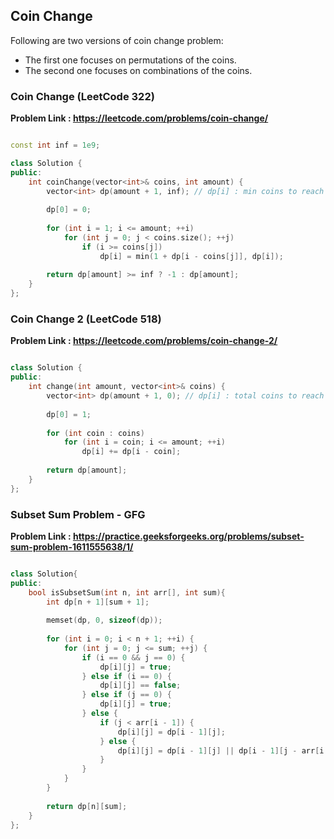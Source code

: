 


## Coin Change

Following are two versions of coin change problem: 
- The first one focuses on permutations of the coins. 
- The second one focuses on combinations of the coins. 

### Coin Change (LeetCode 322)

**Problem Link : https://leetcode.com/problems/coin-change/**

```cpp

const int inf = 1e9;

class Solution {
public:
    int coinChange(vector<int>& coins, int amount) {
        vector<int> dp(amount + 1, inf); // dp[i] : min coins to reach amount i
        
        dp[0] = 0;
        
        for (int i = 1; i <= amount; ++i)
            for (int j = 0; j < coins.size(); ++j)
                if (i >= coins[j])
                    dp[i] = min(1 + dp[i - coins[j]], dp[i]);
        
        return dp[amount] >= inf ? -1 : dp[amount];
    }
};

```

### Coin Change 2 (LeetCode 518)

**Problem Link : https://leetcode.com/problems/coin-change-2/**

```cpp

class Solution {
public:
    int change(int amount, vector<int>& coins) {
        vector<int> dp(amount + 1, 0); // dp[i] : total coins to reach amount i
        
        dp[0] = 1;
        
        for (int coin : coins) 
            for (int i = coin; i <= amount; ++i) 
                dp[i] += dp[i - coin];
        
        return dp[amount];
    }
};

```

### Subset Sum Problem - GFG

**Problem Link : https://practice.geeksforgeeks.org/problems/subset-sum-problem-1611555638/1/** 

```cpp

class Solution{   
public:
    bool isSubsetSum(int n, int arr[], int sum){
        int dp[n + 1][sum + 1];
        
        memset(dp, 0, sizeof(dp));
        
        for (int i = 0; i < n + 1; ++i) {
            for (int j = 0; j <= sum; ++j) {
                if (i == 0 && j == 0) {
                    dp[i][j] = true;
                } else if (i == 0) {
                    dp[i][j] == false;
                } else if (j == 0) {
                    dp[i][j] = true;
                } else {
                    if (j < arr[i - 1]) {
                        dp[i][j] = dp[i - 1][j];
                    } else {
                        dp[i][j] = dp[i - 1][j] || dp[i - 1][j - arr[i - 1]];
                    }
                }
            }
        }
        
        return dp[n][sum];
    }
};

```
